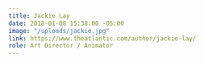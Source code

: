```yaml
---
title: Jackie Lay
date: 2018-01-08 15:38:00 -05:00
image: "/uploads/jackie.jpg"
link: https://www.theatlantic.com/author/jackie-lay/
role: Art Director / Animator
---
```


